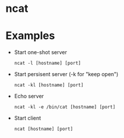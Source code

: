 # ncat

# Examples

* Start one-shot server

  `ncat -l [hostname] [port]`

* Start persisent server (-k for "keep open")

  `ncat -kl [hostname] [port]`

* Echo server

  `ncat -kl -e /bin/cat [hostname] [port]`

* Start client

  `ncat [hostname] [port]`
